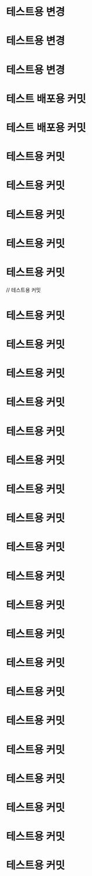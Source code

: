 # 테스트용 변경
# 테스트용 변경
# 테스트용 변경
# 테스트 배포용 커밋
# 테스트 배포용 커밋
# 테스트용 커밋
# 테스트용 커밋
# 테스트용 커밋
# 테스트용 커밋
# 테스트용 커밋
// 테스트용 커밋
# 테스트용 커밋
# 테스트용 커밋
# 테스트용 커밋
# 테스트용 커밋
# 테스트용 커밋
# 테스트용 커밋
# 테스트용 커밋
# 테스트용 커밋
# 테스트용 커밋
# 테스트용 커밋
# 테스트용 커밋
# 테스트용 커밋
# 테스트용 커밋
# 테스트용 커밋
# 테스트용 커밋
# 테스트용 커밋
# 테스트용 커밋
# 테스트용 커밋
# 테스트용 커밋
# 테스트용 커밋
